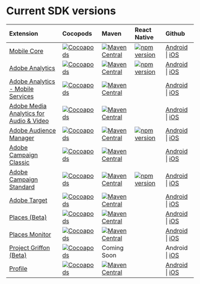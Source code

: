 # Current SDK versions

<table>
  <thead>
    <tr>
      <th style="text-align:left">Extension</th>
      <th style="text-align:left">Cocopods</th>
      <th style="text-align:left">Maven</th>
      <th style="text-align:left">React Native</th>
      <th style="text-align:left">Github</th>
    </tr>
  </thead>
  <tbody>
    <tr>
      <td style="text-align:left"><a href="https://aep-sdks.gitbook.io/docs/using-mobile-extensions/mobile-core">Mobile Core</a>
      </td>
      <td style="text-align:left"><a href="https://cocoapods.org/pods/ACPCore"><img src="https://img.shields.io/cocoapods/v/ACPCore.svg?color=orange&amp;label=ACPCore&amp;logo=apple&amp;logoColor=white&amp;style=flat-square" alt="Cocoapods"/></a>
      </td>
      <td style="text-align:left"><a href="https://mvnrepository.com/artifact/com.adobe.marketing.mobile/core"><img src="https://img.shields.io/maven-central/v/com.adobe.marketing.mobile/core.svg?logo=android&amp;logoColor=white&amp;label=core&amp;style=flat-square" alt="Maven Central"/></a>
      </td>
      <td style="text-align:left"><a href="https://badge.fury.io/js/%40adobe%2Freact-native-acpcore&amp;style=flat-square"><img src="https://img.shields.io/npm/v/@adobe/react-native-acpcore.svg?color=green&amp;label=%40adobe%2Freact-native-acpcore&amp;logo=npm&amp;style=flat-square" alt="npm version"/></a>
      </td>
      <td style="text-align:left"><a href="https://github.com/Adobe-Marketing-Cloud/acp-sdks/tree/master/android">Android</a> |
        <a
        href="https://github.com/Adobe-Marketing-Cloud/acp-sdks/tree/master/iOS/ACPCore">iOS</a>
      </td>
    </tr>
    <tr>
      <td style="text-align:left"><a href="https://aep-sdks.gitbook.io/docs/using-mobile-extensions/adobe-analytics">Adobe Analytics</a>
      </td>
      <td style="text-align:left"><a href="https://cocoapods.org/pods/ACPAnalytics"><img src="https://img.shields.io/cocoapods/v/ACPAnalytics.svg?color=orange&amp;label=ACPAnalytics&amp;logo=apple&amp;logoColor=white&amp;style=flat-square" alt="Cocoapods"/></a>
      </td>
      <td style="text-align:left"><a href="https://mvnrepository.com/artifact/com.adobe.marketing.mobile/analytics"><img src="https://img.shields.io/maven-central/v/com.adobe.marketing.mobile/analytics.svg?logo=android&amp;logoColor=white&amp;label=analytics&amp;style=flat-square" alt="Maven Central"/></a>
      </td>
      <td style="text-align:left"><a href="https://badge.fury.io/js/%40adobe%2Freact-native-acpanalytics"><img src="https://img.shields.io/npm/v/@adobe/react-native-acpcore.svg?color=green&amp;label=%40adobe%2Freact-native-acpanalytics&amp;logo=npm&amp;style=flat-square" alt="npm version"/></a>
      </td>
      <td style="text-align:left"><a href="https://github.com/Adobe-Marketing-Cloud/acp-sdks/tree/master/android">Android</a> |
        <a
        href="https://github.com/Adobe-Marketing-Cloud/acp-sdks/tree/master/iOS/ACPAnalytics">iOS</a>
      </td>
    </tr>
    <tr>
      <td style="text-align:left"><a href="https://aep-sdks.gitbook.io/docs/using-mobile-extensions/adobe-analytics-mobile-services">Adobe Analytics - Mobile Services</a>
      </td>
      <td style="text-align:left"><a href="https://cocoapods.org/pods/ACPMobileServices"><img src="https://img.shields.io/cocoapods/v/ACPMobileServices.svg?color=Orange&amp;label=ACPMobileServices&amp;logo=apple&amp;logoColor=white&amp;style=flat-square" alt="Cocoapods"/></a>
      </td>
      <td style="text-align:left"><a href="https://mvnrepository.com/artifact/com.adobe.marketing.mobile/mobileservices"><img src="https://img.shields.io/maven-central/v/com.adobe.marketing.mobile/mobileservices.svg?logo=android&amp;logoColor=white&amp;label=mobileservices&amp;style=flat-square" alt="Maven Central"/></a>
      </td>
      <td style="text-align:left"></td>
      <td style="text-align:left"><a href="https://github.com/Adobe-Marketing-Cloud/acp-sdks/tree/master/android">Android</a> |
        <a
        href="https://github.com/Adobe-Marketing-Cloud/acp-sdks/releases/tag/v1.0.0-ACPMobileServices">iOS</a>
      </td>
    </tr>
    <tr>
      <td style="text-align:left"><a href="https://aep-sdks.gitbook.io/docs/using-mobile-extensions/adobe-media-analytics">Adobe Media Analytics for Audio &amp; Video</a>
      </td>
      <td style="text-align:left"><a href="https://cocoapods.org/pods/ACPMedia"><img src="https://img.shields.io/cocoapods/v/ACPMedia.svg?color=orange&amp;label=ACPMedia&amp;logo=apple&amp;logoColor=white&amp;style=flat-square" alt="Cocoapods"/></a>
      </td>
      <td style="text-align:left"><a href="https://mvnrepository.com/artifact/com.adobe.marketing.mobile/media"><img src="https://img.shields.io/maven-central/v/com.adobe.marketing.mobile/media.svg?logo=android&amp;logoColor=white&amp;label=media&amp;style=flat-square" alt="Maven Central"/></a>
      </td>
      <td style="text-align:left"></td>
      <td style="text-align:left"><a href="https://github.com/Adobe-Marketing-Cloud/acp-sdks/tree/master/android">Android</a> |
        <a
        href="https://github.com/Adobe-Marketing-Cloud/acp-sdks/tree/master/iOS/ACPMedia">iOS</a>
      </td>
    </tr>
    <tr>
      <td style="text-align:left"><a href="https://aep-sdks.gitbook.io/docs/using-mobile-extensions/adobe-audience-manager">Adobe Audience Manager</a>
      </td>
      <td style="text-align:left"><a href="https://cocoapods.org/pods/ACPAudience"><img src="https://img.shields.io/cocoapods/v/ACPAudience.svg?color=orange&amp;label=ACPAudience&amp;logo=apple&amp;logoColor=white&amp;style=flat-square" alt="Cocoapods"/></a>
      </td>
      <td style="text-align:left"><a href="https://mvnrepository.com/artifact/com.adobe.marketing.mobile/audience"><img src="https://img.shields.io/maven-central/v/com.adobe.marketing.mobile/audience.svg?logo=android&amp;logoColor=white&amp;label=audience&amp;style=flat-square" alt="Maven Central"/></a>
      </td>
      <td style="text-align:left"><a href="https://badge.fury.io/js/%40adobe%2Freact-native-acpaudience"><img src="https://img.shields.io/npm/v/@adobe/react-native-acpcore.svg?color=green&amp;label=%40adobe%2Freact-native-acpaudience&amp;logo=npm&amp;style=flat-square" alt="npm version"/></a>
      </td>
      <td style="text-align:left"><a href="https://github.com/Adobe-Marketing-Cloud/acp-sdks/tree/master/android">Android</a> |
        <a
        href="https://github.com/Adobe-Marketing-Cloud/acp-sdks/tree/master/iOS/ACPAudience">iOS</a>
      </td>
    </tr>
    <tr>
      <td style="text-align:left"><a href="https://aep-sdks.gitbook.io/docs/using-mobile-extensions/adobe-campaignclassic">Adobe Campaign Classic</a>
      </td>
      <td style="text-align:left"><a href="https://cocoapods.org/pods/ACPCampaignClassic"><img src="https://img.shields.io/cocoapods/v/ACPCampaignClassic.svg?color=orange&amp;label=ACPCampaignClassic&amp;logo=apple&amp;logoColor=white&amp;style=flat-square" alt="Cocoapods"/></a>
      </td>
      <td style="text-align:left"><a href="https://mvnrepository.com/artifact/com.adobe.marketing.mobile/campaignclassic"><img src="https://img.shields.io/maven-central/v/com.adobe.marketing.mobile/campaignclassic.svg?logo=android&amp;logoColor=white&amp;label=campaignclassic&amp;style=flat-square" alt="Maven Central"/></a>
      </td>
      <td style="text-align:left">
      </td>
      <td style="text-align:left"><a href="https://github.com/Adobe-Marketing-Cloud/acp-sdks/tree/master/android">Android</a> |
        <a
        href="https://github.com/Adobe-Marketing-Cloud/acp-sdks/tree/master/iOS/ACPCampaignClassic">iOS</a>
      </td>
    </tr>
    <tr>
      <td style="text-align:left"><a href="https://aep-sdks.gitbook.io/docs/using-mobile-extensions/adobe-campaign-standard">Adobe Campaign Standard</a>
      </td>
      <td style="text-align:left"><a href="https://cocoapods.org/pods/ACPCampaign"><img src="https://img.shields.io/cocoapods/v/ACPCampaign.svg?color=orange&amp;label=ACPCampaign&amp;logo=apple&amp;logoColor=white&amp;style=flat-square" alt="Cocoapods"/></a>
      </td>
      <td style="text-align:left"><a href="https://mvnrepository.com/artifact/com.adobe.marketing.mobile/campaign"><img src="https://img.shields.io/maven-central/v/com.adobe.marketing.mobile/campaign.svg?logo=android&amp;logoColor=white&amp;label=campaign&amp;style=flat-square" alt="Maven Central"/></a>
      </td>
      <td style="text-align:left"><a href="https://badge.fury.io/js/%40adobe%2Freact-native-acpcampaign"><img src="https://img.shields.io/npm/v/@adobe/react-native-acpcore.svg?color=green&amp;label=%40adobe%2Freact-native-acpcampaign&amp;logo=npm&amp;style=flat-square" alt="npm version"/></a>
      </td>
      <td style="text-align:left"><a href="https://github.com/Adobe-Marketing-Cloud/acp-sdks/tree/master/iOS/ACPCampaign">Android</a> |
        <a
        href="https://github.com/Adobe-Marketing-Cloud/acp-sdks/tree/master/iOS/ACPCampaign">iOS</a>
      </td>
    </tr>
    <tr>
      <td style="text-align:left"><a href="https://aep-sdks.gitbook.io/docs/using-mobile-extensions/adobe-target">Adobe Target</a>
      </td>
      <td style="text-align:left"><a href="https://cocoapods.org/pods/ACPTarget"><img src="https://img.shields.io/cocoapods/v/ACPTarget.svg?color=orange&amp;label=ACPTarget&amp;logo=apple&amp;logoColor=white&amp;style=flat-square" alt="Cocoapods"/></a>
      </td>
      <td style="text-align:left"><a href="https://mvnrepository.com/artifact/com.adobe.marketing.mobile/target"><img src="https://img.shields.io/maven-central/v/com.adobe.marketing.mobile/target.svg?logo=android&amp;logoColor=white&amp;label=target&amp;style=flat-square" alt="Maven Central"/></a>
      </td>
      <td style="text-align:left"></td>
      <td style="text-align:left"><a href="https://github.com/Adobe-Marketing-Cloud/acp-sdks/tree/master/android">Android</a> |
        <a
        href="https://github.com/Adobe-Marketing-Cloud/acp-sdks/tree/master/iOS/ACPTarget">iOS</a>
      </td>
    </tr>
    <tr>
      <td style="text-align:left"><a href="https://aep-sdks.gitbook.io/docs/using-mobile-extensions/places-extension-1">Places (Beta)</a>
      </td>
      <td style="text-align:left"><a href="https://cocoapods.org/pods/ACPPlaces"><img src="https://img.shields.io/cocoapods/v/ACPPlaces.svg?color=orange&amp;label=ACPPlaces&amp;logo=apple&amp;logoColor=white&amp;style=flat-square" alt="Cocoapods"/></a>
      </td>
      <td style="text-align:left"><a href="https://mvnrepository.com/artifact/com.adobe.marketing.mobile/places"><img src="https://img.shields.io/maven-central/v/com.adobe.marketing.mobile/places.svg?logo=android&amp;logoColor=white&amp;label=places&amp;style=flat-square" alt="Maven Central"/></a>
      </td>
      <td style="text-align:left"></td>
      <td style="text-align:left"><a href="https://github.com/Adobe-Marketing-Cloud/acp-sdks/blob/master/android/places-1.0.0.aar">Android</a> |
        <a
        href="https://github.com/Adobe-Marketing-Cloud/acp-sdks/tree/master/iOS/ACPPlaces">iOS</a>
      </td>
    </tr>
    <tr>
      <td style="text-align:left"><a href="https://aep-sdks.gitbook.io/docs/using-mobile-extensions/places-extension-1/places-monitoring-extension">Places Monitor</a>
      </td>
      <td style="text-align:left"><a href="https://cocoapods.org/pods/ACPPlacesMonitor"><img src="https://img.shields.io/cocoapods/v/ACPPlacesMonitor.svg?color=orange&amp;label=ACPPlacesMonitor&amp;logo=apple&amp;logoColor=white&amp;style=flat-square" alt="Cocoapods"/></a>
      </td>
      <td style="text-align:left"><a href="https://mvnrepository.com/artifact/com.adobe.marketing.mobile/places-monitor"><img src="https://img.shields.io/maven-central/v/com.adobe.marketing.mobile/places-monitor.svg?logo=android&amp;logoColor=white&amp;label=placesmonitor&amp;style=flat-square" alt="Maven Central"/></a>
      </td>
      <td style="text-align:left"></td>
      <td style="text-align:left"><a href="https://github.com/adobe/places-monitor-android">Android</a> |
        <a
        href="https://github.com/adobe/places-monitor-ios">iOS</a>
      </td>
    </tr>
    <tr>
      <td style="text-align:left"><a href="https://aep-sdks.gitbook.io/docs/using-mobile-extensions/project-griffon">Project Griffon (Beta)</a>
      </td>
      <td style="text-align:left"><a href="https://cocoapods.org/pods/ACPGriffonBeta"><img src="https://img.shields.io/cocoapods/v/ACPGriffonBeta.svg?color=orange&amp;label=ACPGriffonBeta&amp;logo=apple&amp;logoColor=white&amp;style=flat-square" alt="Cocoapods"/></a>
      </td>
      <td style="text-align:left">Coming Soon</td>
      <td style="text-align:left"></td>
      <td style="text-align:left">Android | <a href="https://github.com/Adobe-Marketing-Cloud/acp-sdks/releases/tag/v0.0.9-ACPGriffonBeta">iOS</a>
      </td>
    </tr>
    <tr>
      <td style="text-align:left"><a href="https://aep-sdks.gitbook.io/docs/using-mobile-extensions/profile">Profile</a>
      </td>
      <td style="text-align:left"><a href="https://cocoapods.org/pods/ACPUserProfile"><img src="https://img.shields.io/cocoapods/v/ACPUserProfile.svg?color=orange&amp;label=ACPUserProfile&amp;logo=apple&amp;logoColor=white&amp;style=flat-square" alt="Cocoapods"/></a>
      </td>
      <td style="text-align:left"><a href="https://mvnrepository.com/artifact/com.adobe.marketing.mobile/userprofile"><img src="https://img.shields.io/maven-central/v/com.adobe.marketing.mobile/userprofile.svg?logo=android&amp;logoColor=white&amp;label=userprofile&amp;style=flat-square" alt="Maven Central"/></a>
      </td>
      <td style="text-align:left"></td>
      <td style="text-align:left"><a href="https://github.com/Adobe-Marketing-Cloud/acp-sdks/tree/master/android">Android</a> |
        <a
        href="https://github.com/Adobe-Marketing-Cloud/acp-sdks/tree/master/iOS/ACPUserProfile">iOS</a>
      </td>
    </tr>
  </tbody>
</table>
